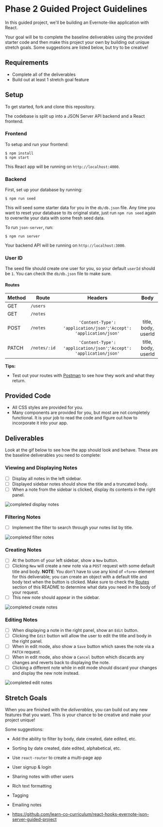 # Phase 2 Guided Project Guidelines

In this guided project, we'll be building an Evernote-like application with React.

Your goal will be to complete the baseline deliverables using the provided
starter code and then make this project your own by building out unique stretch
goals. Some suggestions are listed below, but try to be creative!

## Requirements

- Complete all of the deliverables
- Build out at least 1 stretch goal feature

## Setup

To get started, fork and clone this repository.

The codebase is split up into a JSON Server API backend and a React frontend.

### Frontend

To setup and run your frontend:

```console
$ npm install
$ npm start
```

This React app will be running on `http://localhost:4000`.

### Backend

First, set up your database by running:

```console
$ npm run seed
```

This will seed some starter data for you in the `db/db.json` file. Any time you
want to reset your database to its original state, just run `npm run seed` again
to overwrite your data with some fresh seed data.

To run `json-server`, run:

```console
$ npm run server
```

Your backend API will be running on `http://localhost:3000`.

### User ID

The seed file should create one user for you, so your default `userId` should
be `1`. You can check the `db/db.json` file to make sure.

#### Routes

| Method | Route        |                               Headers                               |        Body         |
| ------ | ------------ | :-----------------------------------------------------------------: | :-----------------: |
| GET    | `/users`     |                                                                     |                     |
| GET    | `/notes`     |                                                                     |                     |
| POST   | `/notes`     | `'Content-Type': 'application/json'`;`'Accept': 'application/json'` | title, body, userId |
| PATCH  | `/notes/:id` | `'Content-Type': 'application/json'`;`'Accept': 'application/json'` | title, body, userId |

**Tips:**

- Test out your routes with [Postman](https://www.getpostman.com/) to see how
  they work and what they return.

## Provided Code

- All CSS styles are provided for you.
- Many components are provided for you, but most are not completely functional.
  It is your job to read the code and figure out how to incorporate it into your
  app.

## Deliverables

Look at the gif below to see how the app should look and behave. These are the
baseline deliverables you need to complete:

### Viewing and Displaying Notes

- [ ] Display all notes in the left sidebar.
- [ ] Displayed sidebar notes should show the title and a truncated body.
- [ ] When a note from the sidebar is clicked, display its contents in the right
      panel.

![completed display notes](https://curriculum-content.s3.amazonaws.com/phase-2/react-hooks-evernote-json-server-guided-project/react-evernote-display.gif)

### Filtering Notes

- [ ] Implement the filter to search through your notes list by title.

![completed filter notes](https://curriculum-content.s3.amazonaws.com/phase-2/react-hooks-evernote-json-server-guided-project/react-evernote-filter.gif)

### Creating Notes

- [ ] At the bottom of your left sidebar, show a `New` button.
- [ ] Clicking `New` will create a new note via a `POST` request with some
      default title and body. **NOTE**: You don't have to use any kind of `<form>`
      element for this deliverable; you can create an object with a default title
      and body text when the button is clicked. Make sure to check the
      [Routes](#Routes) section of this README to determine what data you need in
      the body of your request.
- [ ] This new note should appear in the sidebar.

![completed create notes](https://curriculum-content.s3.amazonaws.com/phase-2/react-hooks-evernote-json-server-guided-project/react-evernote-create.gif)

### Editing Notes

- [ ] When displaying a note in the right panel, show an `Edit` button.
- [ ] Clicking the `Edit` button will allow the user to edit the title and body
      in the right panel.
- [ ] When in edit mode, also show a `Save` button which saves the note via a
      `PATCH` request.
- [ ] When in edit mode, also show a `Cancel` button which discards any changes
      and reverts back to displaying the note.
- [ ] Clicking a different note while in edit mode should discard your changes
      and display the new note instead.

![completed edit notes](https://curriculum-content.s3.amazonaws.com/phase-2/react-hooks-evernote-json-server-guided-project/react-evernote-edit.gif)

## Stretch Goals

When you are finished with the _deliverables_, you can build out any new
features that you want. This is your chance to be creative and make your project
unique!

Some suggestions:

- Add the ability to filter by body, date created, date edited, etc.
- Sorting by date created, date edited, alphabetical, etc.
- Use `react-router` to create a multi-page app
- User signup & login
- Sharing notes with other users
- Rich text formatting
- Tagging
- Emailing notes

- https://github.com/learn-co-curriculum/react-hooks-evernote-json-server-guided-project
